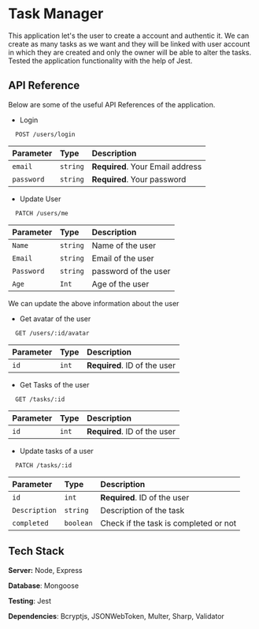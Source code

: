 
# Task Manager

This application let's the user to create a account and authentic it. We can create as many tasks as we want and they will be linked with user account in which they are created and only the owner will be able to alter the tasks. Tested the application functionality with the help of Jest. 


## API Reference

Below are some of the useful API References of the application.

- Login

```http
  POST /users/login
```

| Parameter | Type     | Description                |
| :-------- | :------- | :------------------------- |
| `email` | `string` | **Required**. Your Email address
|`password`   | `string`| **Required**. Your password|


- Update User

```http
  PATCH /users/me
```

| Parameter | Type     | Description                       |
| :-------- | :------- | :-------------------------------- |
| `Name`      | `string` |  Name of the user |
|`Email`|`string`| Email of the user|
|`Password`|`string`| password of the user|
|`Age`|`Int`| Age of the user

We can update the above information about the user

- Get avatar of the user

```http
  GET /users/:id/avatar
```

| Parameter | Type     | Description                |
| :-------- | :------- | :------------------------- |
| `id` | `int` | **Required**. ID of the user

- Get Tasks of the user

```http
  GET /tasks/:id
```

| Parameter | Type     | Description                |
| :-------- | :------- | :------------------------- |
| `id` | `int` | **Required**. ID of the user|

- Update tasks of a user

```http
  PATCH /tasks/:id
```

| Parameter | Type     | Description                |
| :-------- | :------- | :------------------------- |
| `id` | `int` | **Required**. ID of the user|
|`Description`|`string`| Description of the task|
|`completed`|`boolean`| Check if the task is completed or not|






## Tech Stack


**Server:** Node, Express

**Database**: Mongoose

**Testing**: Jest

**Dependencies**: Bcryptjs, JSONWebToken, Multer, Sharp, Validator 

